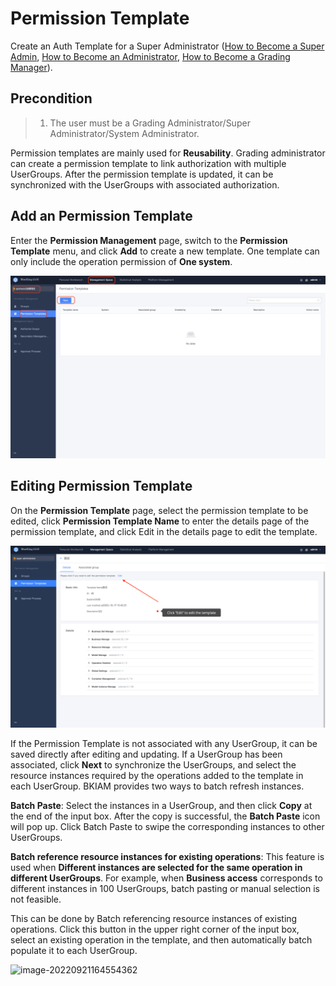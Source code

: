 # Permission Template

Create an Auth Template for a Super Administrator ([How to Become a Super Admin](../ProductFeatures/Manager.md), [How to Become an Administrator](../ProductFeatures/Manager.md), [How to Become a Grading Manager](../ProductFeatures/GradingManager.md)).

## Precondition 

> 1. The user must be a Grading Administrator/Super Administrator/System Administrator.

Permission templates are mainly used for **Reusability**. Grading administrator can create a permission template to link authorization with multiple UserGroups. After the permission template is updated, it can be synchronized with the UserGroups with associated authorization. 

## Add an Permission Template

Enter the **Permission Management** page, switch to the **Permission Template** menu, and click **Add** to create a new template. One template can only include the operation permission of **One system**.

![image-20220921164200733](PermissionTemplates/image-20220921164200733.png)

## Editing Permission Template

On the **Permission Template** page, select the permission template to be edited, click **Permission Template Name** to enter the details page of the permission template, and click Edit in the details page to edit the template. 

![image-20220921164348799](PermissionTemplates/image-20220921164348799.png)

If the Permission Template is not associated with any UserGroup, it can be saved directly after editing and updating.
If a UserGroup has been associated, click **Next** to synchronize the UserGroups, and select the resource instances required by the operations added to the template in each UserGroup. BKIAM provides two ways to batch refresh instances. 

**Batch Paste**: Select the instances in a UserGroup, and then click **Copy** at the end of the input box. After the copy is successful, the **Batch Paste** icon will pop up. Click Batch Paste to swipe the corresponding instances to other UserGroups. 

**Batch reference resource instances for existing operations**: This feature is used when **Different instances are selected for the same operation in different UserGroups**. For example, when **Business access** corresponds to different instances in 100 UserGroups, batch pasting or manual selection is not feasible. 

This can be done by Batch referencing resource instances of existing operations. Click this button in the upper right corner of the input box, select an existing operation in the template, and then automatically batch populate it to each UserGroup.

![image-20220921164554362](PermissionTemplates/image-20220921164554362.png)